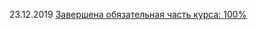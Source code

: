23.12.2019
[Завершена обязательная часть курса: 100%](https://www.coursera.org/learn/python-osnovy-programmirovaniya/home/assignments)
